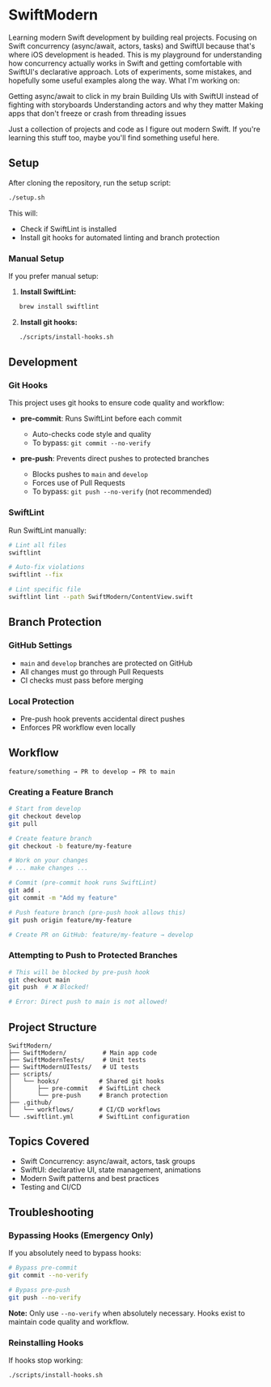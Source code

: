 # SwiftModern

Learning modern Swift development by building real projects. Focusing on Swift concurrency (async/await, actors, tasks) and SwiftUI because that's where iOS development is headed.
This is my playground for understanding how concurrency actually works in Swift and getting comfortable with SwiftUI's declarative approach. Lots of experiments, some mistakes, and hopefully some useful examples along the way.
What I'm working on:

Getting async/await to click in my brain
Building UIs with SwiftUI instead of fighting with storyboards
Understanding actors and why they matter
Making apps that don't freeze or crash from threading issues

Just a collection of projects and code as I figure out modern Swift. If you're learning this stuff too, maybe you'll find something useful here.


## Setup

After cloning the repository, run the setup script:
```bash
./setup.sh
```

This will:
- Check if SwiftLint is installed
- Install git hooks for automated linting and branch protection

### Manual Setup

If you prefer manual setup:

1. **Install SwiftLint:**
```bash
   brew install swiftlint
```

2. **Install git hooks:**
```bash
   ./scripts/install-hooks.sh
```

## Development

### Git Hooks

This project uses git hooks to ensure code quality and workflow:

- **pre-commit**: Runs SwiftLint before each commit
  - Auto-checks code style and quality
  - To bypass: `git commit --no-verify`

- **pre-push**: Prevents direct pushes to protected branches
  - Blocks pushes to `main` and `develop`
  - Forces use of Pull Requests
  - To bypass: `git push --no-verify` (not recommended)

### SwiftLint

Run SwiftLint manually:
```bash
# Lint all files
swiftlint

# Auto-fix violations
swiftlint --fix

# Lint specific file
swiftlint lint --path SwiftModern/ContentView.swift
```

## Branch Protection

### GitHub Settings
- `main` and `develop` branches are protected on GitHub
- All changes must go through Pull Requests
- CI checks must pass before merging

### Local Protection
- Pre-push hook prevents accidental direct pushes
- Enforces PR workflow even locally

## Workflow
```
feature/something → PR to develop → PR to main
```

### Creating a Feature Branch
```bash
# Start from develop
git checkout develop
git pull

# Create feature branch
git checkout -b feature/my-feature

# Work on your changes
# ... make changes ...

# Commit (pre-commit hook runs SwiftLint)
git add .
git commit -m "Add my feature"

# Push feature branch (pre-push hook allows this)
git push origin feature/my-feature

# Create PR on GitHub: feature/my-feature → develop
```

### Attempting to Push to Protected Branches
```bash
# This will be blocked by pre-push hook
git checkout main
git push  # ❌ Blocked!

# Error: Direct push to main is not allowed!
```

## Project Structure
```
SwiftModern/
├── SwiftModern/          # Main app code
├── SwiftModernTests/     # Unit tests
├── SwiftModernUITests/   # UI tests
├── scripts/
│   └── hooks/           # Shared git hooks
│       ├── pre-commit   # SwiftLint check
│       └── pre-push     # Branch protection
├── .github/
│   └── workflows/       # CI/CD workflows
└── .swiftlint.yml       # SwiftLint configuration
```

## Topics Covered

- Swift Concurrency: async/await, actors, task groups
- SwiftUI: declarative UI, state management, animations
- Modern Swift patterns and best practices
- Testing and CI/CD

## Troubleshooting

### Bypassing Hooks (Emergency Only)

If you absolutely need to bypass hooks:
```bash
# Bypass pre-commit
git commit --no-verify

# Bypass pre-push
git push --no-verify
```

**Note:** Only use `--no-verify` when absolutely necessary. Hooks exist to maintain code quality and workflow.

### Reinstalling Hooks

If hooks stop working:
```bash
./scripts/install-hooks.sh
```
